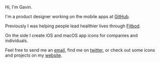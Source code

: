 Hi, I'm Gavin.

I'm a product designer working on the mobile apps at [GitHub](https://github.com). 

Previously I was helping people lead healthier lives through [Fitbod](https://apps.apple.com/us/app/fitbod-workout-fitness-plans/id1041517543).

On the side I create iOS and macOS app icons for companies and individuals. 

Feel free to send me an [email](mailto:gavin@nelson.co), find me on [twitter](https://twitter.com/gavmn), or check out some icons and projects on my [website](https://nelson.co).






<!--
**gavinmn/gavinmn** is a ✨ _special_ ✨ repository because its `README.md` (this file) appears on your GitHub profile.

Here are some ideas to get you started:

- 🔭 I’m currently working on ...
- 🌱 I’m currently learning ...
- 👯 I’m looking to collaborate on ...
- 🤔 I’m looking for help with ...
- 💬 Ask me about ...
- 📫 How to reach me: ...
- 😄 Pronouns: ...
- ⚡ Fun fact: ...
-->
